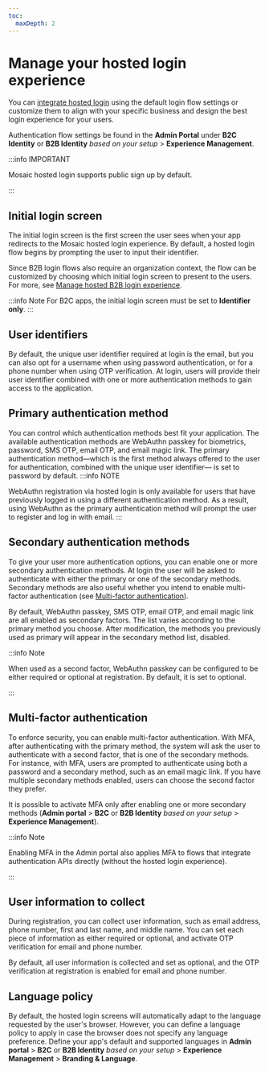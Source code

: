 ```yaml
---
toc:
  maxDepth: 2
---
```

# Manage your hosted login experience

You can [integrate hosted login](/guides/user/hosted_login_quick_start.md) using the default login flow settings or customize them to align with your specific business and design the best login experience for your users.

Authentication flow settings be found in the **Admin Portal** under **B2C Identity** or **B2B Identity** _based on your setup_ > **Experience Management**.

:::info IMPORTANT

Mosaic hosted login supports public sign up by default.

:::

## Initial login screen

The initial login screen is the first screen the user sees when your app redirects to the Mosaic hosted login experience. By default, a hosted login flow begins by prompting the user to input their identifier.

Since B2B login flows also require an organization context, the flow can be customized by choosing which initial login screen to present to the users. For more, see [Manage hosted B2B login experience](/guides/user/b2b/manage_hosted_XP.md).

:::info Note
For B2C apps, the initial login screen must be set to **Identifier only**.
:::

## User identifiers

By default, the unique user identifier required at login is the email, but you can also opt for a username when using password authentication, or for a phone number when using OTP verification. At login, users will provide their user identifier combined with one or more authentication methods to gain access to the application.

## Primary authentication method

You can control which authentication methods best fit your application. The available authentication methods are WebAuthn passkey for biometrics, password, SMS OTP, email OTP, and email magic link.
The primary authentication method—which is the first method always offered to the user for authentication, combined with the unique user identifier— is set to password by default.
:::info NOTE

WebAuthn registration via hosted login is only available for users that have previously logged in using a different authentication method. As a result, using WebAuthn as the primary authentication method will prompt the user to register and log in with email.
:::

## Secondary authentication methods

To give your user more authentication options, you can enable one or more secondary authentication methods. At login the user will be asked to authenticate with either the primary or one of the secondary methods. Secondary methods are also useful whether you intend to enable multi-factor authentication (see [Multi-factor authentication](#multi-factor-authentication)).

By default, WebAuthn passkey, SMS OTP, email OTP, and email magic link are all enabled as secondary factors. The list varies according to the primary method you choose. After modification, the methods you previously used as primary will appear in the secondary method list, disabled.

:::info Note

When used as a second factor, WebAuthn passkey can be configured to be either required or optional at registration. By default, it is set to optional.

:::

## Multi-factor authentication

To enforce security, you can enable multi-factor authentication. With MFA, after authenticating with the primary method, the system will ask the user to authenticate with a second factor, that is one of the secondary methods. For instance, with MFA, users are prompted to authenticate using both a password and a secondary method, such as an email magic link. If you have multiple secondary methods enabled, users can choose the second factor they prefer.

It is possible to activate MFA only after enabling one or more secondary methods (**Admin portal** > **B2C** or **B2B Identity** _based on your setup_ > **Experience Management**).

:::info Note

Enabling MFA in the Admin portal also applies MFA to flows that integrate authentication APIs directly (without the hosted login experience).

:::

## User information to collect

During registration, you can collect user information, such as email address, phone number, first and last name, and middle name. You can set each piece of information as either required or optional, and activate OTP verification for email and phone number.

By default, all user information is collected and set as optional, and the OTP verification at registration is enabled for email and phone number.

## Language policy

By default, the hosted login screens will automatically adapt to the language requested by the user's browser. However, you can define a language policy to apply in case the browser does not specify any language preference. Define your app's default and supported languages in **Admin portal** > **B2C** or **B2B Identity** _based on your setup_ > **Experience Management** > **Branding & Language**.